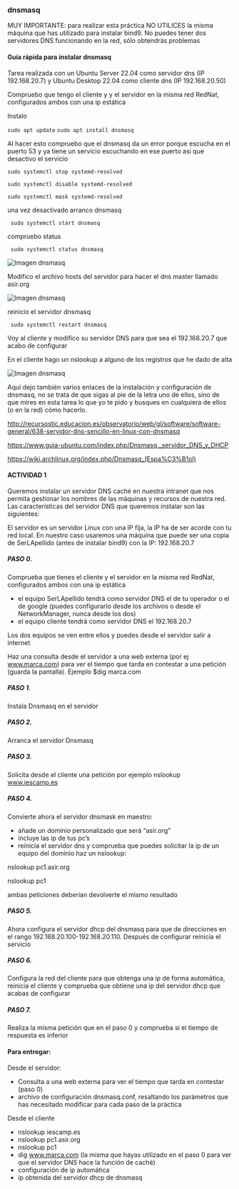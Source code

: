 ### dnsmasq
MUY IMPORTANTE: para realizar esta práctica NO UTILICES la misma máquina que has utilizado para instalar bind9. No puedes tener dos servidores DNS funcionando en la red, sólo obtendrás problemas
#### Guía rápida para instalar dnsmasq
Tarea realizada con un Ubuntu Server 22.04 como servidor dns (IP 192.168.20.7) y Ubuntu Desktop 22.04 como cliente dns (IP 192.168.20.50)

Compruebo que tengo el cliente y y el servidor en la misma red RedNat, configurados ambos con una ip estática

Instalo

```sudo apt update```
```sudo apt install dnsmasq```

Al hacer esto compruebo que el dnsmasq da un error porque escucha en el puerto 53 y ya tiene un servicio escuchando en ese puerto asi que desactivo el servicio

```sudo systemctl stop systemd-resolved```

```sudo systemctl disable systemd-resolved```

```sudo systemctl mask systemd-resolved```

una vez desactivado arranco dnsmasq

``` sudo systemctl start dnsmasq```

compruebo status

``` sudo systemctl status dnsmasq```

![Imagen dnsmasq](/img/dnsmasq1.png)

Modifico el archivo hosts del servidor para hacer el dns master llamado asir.org

![Imagen dnsmasq](/img/dnsmasq2.png)

reinicio el servidor dnsmasq

``` sudo systemctl restart dnsmasq```

Voy al cliente y modifico su servidor DNS para que sea el 192.168.20.7 que acabo de configurar

En el cliente hago un nslookup a alguno de los registros que he dado de alta

![Imagen dnsmasq](/img/dnsmasq3.png)

Aquí dejo también varios enlaces de la instalación y configuración de dnsmasq, no se trata de que sigas al pie de la letra uno de ellos, sino de que mires en esta tarea lo que yo te pido y busques en cualquiera de ellos (o en la red) cómo hacerlo.

http://recursostic.educacion.es/observatorio/web/gl/software/software-general/638-servidor-dns-sencillo-en-linux-con-dnsmasq

https://www.guia-ubuntu.com/index.php/Dnsmasq,_servidor_DNS_y_DHCP

https://wiki.archlinux.org/index.php/Dnsmasq_(Espa%C3%B1ol)

#### ACTIVIDAD 1

Queremos instalar un servidor DNS caché en nuestra intranet que nos permita gestionar los nombres de las máquinas y recursos de nuestra red. Las características del servidor DNS que queremos instalar son las siguientes:

El servidor es un servidor Linux con una IP fija, la IP ha de ser acorde con tu red local. En nuestro caso usaremos una máquina que puede ser una copia de SerLApellido (antes de instalar bind9) con la IP: 192.168.20.7

##### PASO 0.

Comprueba que tienes el cliente y el servidor en la misma red RedNat, configurados ambos con una ip estática
- el equipo SerLApellido tendrá como servidor DNS el de tu operador o el de google (puedes configurarlo desde los archivos o desde el NetworkManager, nunca desde los dos)
- el equipo cliente tendrá como servidor DNS el 192.168.20.7

Los dos equipos se ven entre ellos y puedes desde el servidor salir a internet

Haz una consulta desde el servidor a una web externa (por ej www.marca.com) para ver el tiempo que tarda en contestar a una petición (guarda la pantalla). Ejemplo $dig marca.com

##### PASO 1.
Instala Dnsmasq en el servidor

##### PASO 2.
Arranca el servidor Dnsmasq

##### PASO 3.
Solicita desde el cliente una petición por ejemplo nslookup www.iescamp.es

##### PASO 4.
Convierte ahora el servidor dnsmask en maestro:

- añade un dominio personalizado que será “asir.org”
- incluye las ip de tus pc’s
- reinicia el servidor dns y comprueba que puedes solicitar la ip de un equipo del dominio haz un nslookup:

nslookup pc1.asir.org

nslookup pc1

ambas peticiones deberían devolverte el mismo resultado

##### PASO 5.
Ahora configura el servidor dhcp del dnsmasq para que de direcciones en el rango 192.168.20.100-192.168.20.110. Después de configurar reinicia el servicio

##### PASO 6.
Configura la red del cliente para que obtenga una ip de forma automática, reinicia el cliente y comprueba que obtiene una ip del servidor dhcp que acabas de configurar

##### PASO 7.
Realiza la misma petición que en el paso 0 y comprueba si el tiempo de respuesta es inferior

#### Para entregar:

Desde el servidor:

- Consulta a una web externa para ver el tiempo que tarda en contestar (paso 0)
- archivo de configuración dnsmasq.conf, resaltando los parámetros que has necesitado modificar para cada paso de la práctica

Desde el cliente

- nslookup iescamp.es
- nslookup pc1.asir.org
- nslookup pc1
- dig www.marca.com (la misma que hayas utilizado en el paso 0 para ver que el servidor DNS hace la función de caché)
- configuración de ip automática
- ip obtenida del servidor dhcp de dnsmasq
